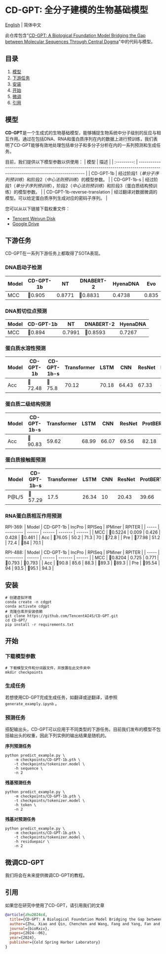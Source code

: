 # CD-GPT: 全分子建模的生物基础模型

[English](./README.md) | 简体中文

此仓库包含"[CD-GPT: A Biological Foundation Model Bridging the Gap between Molecular Sequences Through Central Dogma](https://www.biorxiv.org/content/10.1101/2024.06.24.600337v1.article-info)"中的代码与模型。

## 目录
1. [模型](#模型)
2. [下游任务](#下游任务)
3. [安装](#安装)
4. [开始](#开始)
5. [微调](#微调cd-gpt)
6. [引用](#引用)

## 模型

**CD-GPT**是一个生成式的生物基础模型，能够捕捉生物系统中分子级别的反应与相互作用。通过在包括DNA、RNA和蛋白质序列在内的数据上进行预训练，我们表明了CD-GPT能够有效地处理包括单分子和多分子分析在内的一系列预测和生成任务。


目前，我们提供以下模型参数以供使用：
| 模型 | 描述                                                                                                                       |
| :---------: | --------------------------------------------------------------------------------------------------------------------------------- |
|  CD-GPT-1b  | 经过阶段1（_单分子序列预训练_）和阶段2（_中心法则预训练_）的模型参数。                                      |
| CD-GPT-1b-s | 经过阶段1（_单分子序列预训练_），阶段2（_中心法则预训练_）和阶段3（蛋白质结构预训练）的模型参数。 |
| CD-GPT-1b-reverse-translation | 经过翻译对数据微调的模型。可以给定蛋白质序列生成对应的密码子序列。 |

您可以从以下链接下载权重文件：
* [Tencent Weiyun Disk](https://share.weiyun.com/LpRbEEH4)
* [Google Drive](https://drive.google.com/drive/folders/1ZqelImiYMpmHhTrBGz7Tm8vFoWF32-pJ?usp=drive_link)

## 下游任务

CD-GPT在一系列下游任务上都取得了SOTA表现。

### DNA启动子检测

| Model | CD-GPT-1b | NT     | DNABERT-2 | HyenaDNA | Evo   |
| ----- | --------- | ------ | --------- | -------- | ----- |
| MCC   | 🥇0.905     | 0.8771 | 🥈0.8831    | 0.4738   | 0.835 |

### DNA剪切位点预测

| Model | CD-GPT-1b | NT     | DNABERT-2 | HyenaDNA |
| ----- | --------- | ------ | --------- | -------- |
| MCC   | 🥇0.894     | 0.7991 | 🥈0.8593    | 0.7267   |

### 蛋白质水溶性预测

| Model | CD-GPT-1b | CD-GPT-1b-s | Transformer | LSTM  | CNN   | ResNet | ProtBERT | ESM   |
| ----- | --------- | ----------- | ----------- | ----- | ----- | ------ | -------- | ----- |
| Acc   | 🥈72.48     | 🥇75.8        | 70.12       | 70.18 | 64.43 | 67.33  | 68.15    | 70.23 |

### 蛋白质二级结构预测


| Model | CD-GPT-1b-s | Transformer | LSTM  | CNN   | ResNet | ProtBERT | ESM   |
| ----- | ----------- | ----------- | ----- | ----- | ------ | -------- | ----- |
| Acc   | 🥇90.83       | 59.62       | 68.99 | 66.07 | 69.56  | 82.18    | 🥈82.73 |

### 蛋白质接触图预测

| Model | CD-GPT-1b-s | Transformer | LSTM  | CNN | ResNet | ProtBERT | ESM   |
| ----- | ----------- | ----------- | ----- | --- | ------ | -------- | ----- |
| P@L/5  | 🥇57.29       | 17.5        | 26.34 | 10  | 20.43  | 39.66    | 🥈45.78 |

### RNA蛋白质相互作用预测

RPI-369:
| Model | CD-GPT-1b | lncPro | RPISeq | IPMiner | RPITER |
| ----- | --------- | ------ | ------ | ------- | ------ |
| MCC   | 🥇0.5224    | 0.009  | 0.426  | 0.428   | 🥈0.461  |
| Acc   | 🥇76.05     | 50.2   | 71.3   | 70      | 🥈72.8   |
| Pre   | 🥈77.98     | 51.2   | 72.4   | 🥇84      | 70.1   |

RPI-488:
| Model | CD-GPT-1b | lncPro | RPISeq | IPMiner | RPITER |
| ----- | --------- | ------ | ------ | ------- | ------ |
| MCC   | 🥇0.8204    | 0.725  | 0.771  | 🥈0.793   | 🥈0.793  |
| Acc   | 🥇90.8      | 85.6   | 88.3   | 🥈89.3    | 🥈89.3   |
| Pre   | 🥇95.54     | 94     | 93.5   | 🥈95.1    | 94.3   |

## 安装
```shell
# 创建虚拟环境
conda create -n cdgpt
conda activate cdgpt
# 克隆仓库并安装依赖
git clone https://github.com/TencentAI4S/CD-GPT.git
cd CD-GPT/
pip install -r requirements.txt
```

## 开始
### 下载模型参数
```shell
# 下载模型文件和分词器文件，并放置在此文件夹中
mkdir checkpoints
```
### 生成任务
若想使用CD-GPT完成生成任务，如翻译或逆翻译，请参照`generate_examply.ipynb` 。
### 预测任务

搭配输出头，CD-GPT可以应用于不同类型的下游任务。目前我们发布的模型不包括输出头的权重，因此下列实例的输出结果是随机的。

**序列预测任务**
```shell
python predict_example.py \
    -m checkpoints/CD-GPT-1b.pth \
    -t checkpoints/tokenizer.model \
    -h sequence \
    -n 2
```

**残基预测任务**
```shell
python predict_example.py \
    -m checkpoints/CD-GPT-1b.pth \
    -t checkpoints/tokenizer.model \
    -h token \
    -n 2
```

**残基对预测任务**
```shell
python predict_example.py \
    -m checkpoints/CD-GPT-1b.pth \
    -t checkpoints/tokenizer.model \
    -h residuepair \
    -n 2
```

## 微调CD-GPT
我们将会在未来提供微调CD-GPT的教程。

## 引用
如果您在研究中使用了CD-GPT，请引用我们的文章

```BibTeX
@article{zhu2024cd,
  title={CD-GPT: A Biological Foundation Model Bridging the Gap between Molecular Sequences Through Central Dogma},
  author={Zhu, Xiao and Qin, Chenchen and Wang, Fang and Yang, Fan and He, Bing and Zhao, Yu and Yao, Jianhua},
  journal={bioRxiv},
  pages={2024--06},
  year={2024},
  publisher={Cold Spring Harbor Laboratory}
}
```